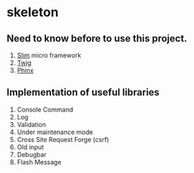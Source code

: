 # skeleton

## Need to know before to use this project.

1. [Slim](http://www.slimframework.com/docs/) micro framework
2. [Twig](https://twig.symfony.com/)
3. [Phinx](https://phinx.org/)

## Implementation of useful libraries

1. Console Command
2. Log
3. Validation
4. Under maintenance mode
5. Cross Site Request Forge (csrf)
6. Old input
7. Debugbar
8. Flash Message
